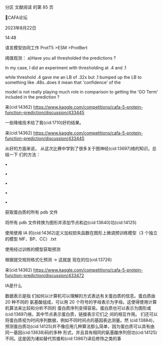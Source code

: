 分区 文献阅读 的第 85 页

CAFA论坛

2023年8月22日

14:48



语言模型协同工作
ProtT5 >ESM >ProtBert

阈值观测：
a)Have you all thresholded the predictions ?

In my case, I did an experiment with thresholding at .4 and .1

while threshold .4 gave me an LB of .32x but .1 bumped up the LB to something
like .48x..does it mean that 'confidence' of the

model is not really playing much role in comparison to getting the 'GO Term' included
in the prediction ?

来(cid:14362) <https://www.kaggle.com/competitions/cafa-5-protein-function-prediction/discussion/433445>

一些降维技术给了我(cid:1710)好的结果。

来(cid:14362) <https://www.kaggle.com/competitions/cafa-5-protein-function-prediction/discussion/433445>

从好的方面来说， 从这次比赛中学到了很多关于图神经(cid:13697)络的知识。总结一下 们的方法：

•

•

•

•

•

获取蛋白质的所有 pdb 文件

将所有 pdb 文件转换为图形并添加节点和边(cid:13640)功(cid:14125)

使用使用 IA 的(cid:14362)定义加权损失函数在图形上微调预训练模型（3 个独立的模型
MF、BP、CC）.txt

使用经过训练的模型获取预测

根据提交规则格式化预测 -> 这就是 现在的位(cid:13726)

来(cid:14362) <https://www.kaggle.com/competitions/cafa-5-protein-function-prediction/discussion/433472>

IA是什么

数据表示是指 们如何以计算机可以理解的方式表达有关蛋白质的信息。蛋白质由 20 种不同的
氨基酸组成，可以用 20 个符号的字母表示为字母。这使得使用计算机算法来比较和分析不同的
蛋白质序列变得容易。蛋白质也可以表示为图形或(cid:13697)络，其中节点表示蛋白质，链接表示它们之
间的相互作用。 们还可以将蛋白质视为时间序列数据，例如不同时间点的基因表达测量。然
(cid:13884)，预测蛋白质功(cid:14125)并不像应用几种算法那么简单，因为蛋白质可以具有由同一基因(cid:13638)码的多种
形式，并且具有相同的氨基酸序列但功(cid:14125)不同。这是因为诸如替代剪接和(cid:13867)译后修饰之类的事

